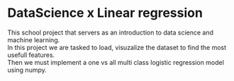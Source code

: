 # DataScience x Linear regression

This school project that servers as an introduction to data science and machine learning.  
In this project we are tasked to load, visuzalize the dataset to find the most usefull features.  
Then we must implement a one vs all multi class logistic regression model using numpy.  
